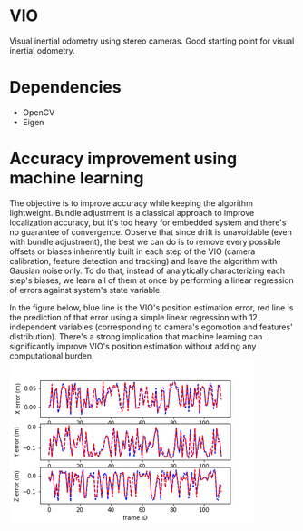 # VIO
Visual inertial odometry using stereo cameras.
Good starting point for visual inertial odometry.  

# Dependencies
- OpenCV
- Eigen

# Accuracy improvement using machine learning
The objective is to improve accuracy while keeping the algorithm lightweight. Bundle adjustment is a classical approach to improve localization accuracy, but it's too heavy for embedded system and there's no guarantee of convergence. Observe that since drift is unavoidable (even with bundle adjustment), the best we can do is to remove every possible offsets or biases inhenrently built in each step of the VIO (camera calibration, feature detection and tracking) and leave the algorithm with Gausian noise only. To do that, instead of analytically characterizing each step's biases, we learn all of them at once by performing a linear regression of errors against system's state variable.

In the figure below, blue line is the VIO's position estimation error, red line is the prediction of that error using a simple linear regression with 12 independent variables (corresponding to camera's egomotion and features' distribution). There's a strong implication that machine learning can significantly improve VIO's position estimation without adding any computational burden.     
![linear regression](linear_regression.png)

